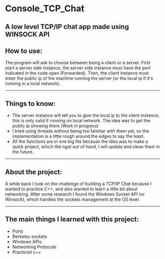 # Console_TCP_Chat
 
 A low level TCP/IP chat app made using WINSOCK API
-----
How to use:
-----
The program will ask to choose between being a client or a server.
First start a server side instance, the server side instance must have the port indicated in the code open (Forwarded).
Then, the client instance must enter the public ip of the machine running the server (or the local ip if it's running in a local network).

-----
Things to know:
-----
* The server instance will tell you to give the local ip to the client instance, this is only valid if running on local network.
The idea was to get the public ip showing there (Work in progress)
* I tried using threads without being too familiar with them yet, so the implementation is a little rough around the edges to say the least.
* All the functions are in one big file because the idea was to make a quick project, which the ngot out of hand, I will update and clean them in the future.

-----
About the project:
-----
A while back I took on the challenge of building a TCP/IP Chat because I wanted to practice C++, and also wanted to learn a little bit about networking.
After some research I found the Windows Socket API (or Winsock), which handles the sockets management at the OS level.

-----
The main things I learned with this project:
-----
* Ports
* Berkeley sockets
* Windows APIs
* Networking Protocols
* Practiced c++ 
